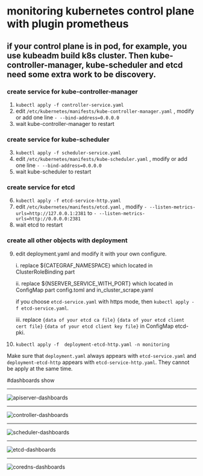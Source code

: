 # monitoring kubernetes control plane with plugin prometheus


## if your control plane is in pod, for example, you use kubeadm build k8s cluster. Then kube-controller-manager, kube-scheduler and etcd need some extra work to be discovery.

### create service for kube-controller-manager
1. `kubectl apply -f controller-service.yaml` 
2. edit `/etc/kubernetes/manifests/kube-controller-manager.yaml` , modify or add one line `- --bind-address=0.0.0.0`  
3. wait kube-controller-manager to restart
 
### create service for kube-scheduler
3. `kubectl apply -f scheduler-service.yaml`
4. edit `/etc/kubernetes/manifests/kube-scheduler.yaml` , modify or add one line `- --bind-address=0.0.0.0`
5. wait kube-scheduler to restart

### create service for etcd
6. `kubectl apply -f etcd-service-http.yaml`
7. edit `/etc/kubernetes/manifests/etcd.yaml` ,  modify `- --listen-metrics-urls=http://127.0.0.1:2381` to `- --listen-metrics-urls=http://0.0.0.0:2381`
8. wait etcd to restart

### create all other objects with deployment
9. edit deployment.yaml and modify it with your own configure.
 
   i. replace ${CATEGRAF_NAMESPACE} which located in ClusterRoleBinding part
 
   ii. replace ${NSERVER_SERVICE_WITH_PORT} which located in ConfigMap part config.toml and in_cluster_scrape.yaml

   if you choose `etcd-service.yaml` with https mode, then `kubectl apply -f etcd-service.yaml`.
 
   iii. replace `{data of your etcd ca file}` `{data of your etcd client cert file}` `{data of your etcd client key file}` in ConfigMap etcd-pki.

 
10. `kubectl apply -f  deployment-etcd-http.yaml -n monitoring`

Make sure that `deployment.yaml` always appears with `etcd-service.yaml` and `deployment-etcd-http` appears with `etcd-service-http.yaml`. They cannot be apply at the same time.

#dashboards show
___
![apiserver-dashboards](images/apiserver-dash.jpg)
___
![controller-dashboards](images/cm-dash.jpg)
___
![scheduler-dashboards](images/scheduler-dash.jpg)
___
![etcd-dashboards](images/etcd-dash.jpg)
___
![coredns-dashboards](images/coredns-dash.jpg)